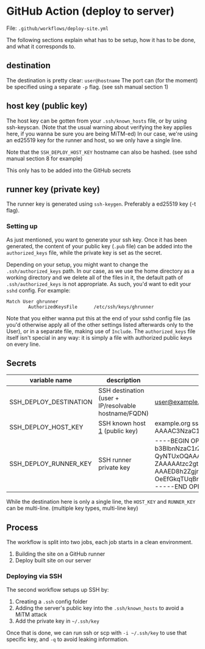 # GitHub Action (deploy to server)
File: `.github/workflows/deploy-site.yml`

The following sections explain what has to be setup, how it has to be done, and what it corresponds to.

## destination
The destination is pretty clear: `user@hostname`
The port can (for the moment) be specified using a separate `-p` flag. (see ssh manual section 1)

## host key (public key)
The host key can be gotten from your `.ssh/known_hosts` file, or by using ssh-keyscan. (Note that the usual warning about verifying the key applies here, if you wanna be sure you are being MiTM-ed)
In our case, we're using an ed25519 key for the runner and host, so we only have a single line.

Note that the `SSH_DEPLOY_HOST_KEY` hostname can also be hashed. (see sshd manual section 8 for example)

This only has to be added into the GitHub secrets

## runner key (private key)
The runner key is generated using `ssh-keygen`.
Preferably a ed25519 key (-t flag).

### Setting up
As just mentioned, you want to generate your ssh key.
Once it has been generated, the content of your public key (`.pub` file) can be added into the `authorized_keys` file, while the private key is set as the secret.

Depending on your setup, you might want to change the `.ssh/authorized_keys` path.
In our case, as we use the home directory as a working directory and we delete all of the files in it, the default path of `.ssh/authorized_keys` is not appropriate.
As such, you'd want to edit your `sshd` config. For example:

```
Match User ghrunner
        AuthorizedKeysFile      /etc/ssh/keys/ghrunner
```

Note that you either wanna put this at the end of your sshd config file (as you'd otherwise apply all of the other settings listed afterwards only to the User), or in a separate file, making use of `Include`.
The `authorized_keys` file itself isn't special in any way: it is simply a file with authorized public keys on every line.

## Secrets
|variable name          |description |example  |
|-----------------------|------------|---------|
| SSH_DEPLOY_DESTINATION| SSH destination (user + IP/resolvable hostname/FQDN) | user@example.org |
| SSH_DEPLOY_HOST_KEY   | SSH known host [1] (public key) | example.org ssh-ed25519 AAAAC3NzaC1lZDI1NTE5AAAAIB55XT3lUwyz+F9dnZswfZBpOeEfGkqTUqBrAcTbOc7r |
| SSH_DEPLOY_RUNNER_KEY | SSH runner private key | ----BEGIN OPENSSH PRIVATE KEY-----<br>b3BlbnNzaC1rZXktdjEAAAAABG5vbmUAAAAEbm9uZQAAAAAAAAABAAAAMwAAAAtzc2gtZW<br>QyNTUxOQAAACAeeV095VMMs/hfXZ2bMH2QaTnhHxpKk1KgawHE2znO6wAAAJibgVNkm4FT<br>ZAAAAAtzc2gtZWQyNTUxOQAAACAeeV095VMMs/hfXZ2bMH2QaTnhHxpKk1KgawHE2znO6w<br>AAAED8h2Zgjr8DNuCIR+9Rwi6kQxiKS9JvPbCVCFqhSchDGR55XT3lUwyz+F9dnZswfZBp<br>OeEfGkqTUqBrAcTbOc7rAAAAEmx1eGVtYm95ZUBkYXJrc25vdwECAw==<br>-----END OPENSSH PRIVATE KEY----- |

While the destination here is only a single line, the `HOST_KEY` and `RUNNER_KEY` can be multi-line. (multiple key types, multi-line key)

[1]: https://man.netbsd.org/sshd.8#SSH_KNOWN_HOSTS%20FILE%20FORMAT

## Process
The workflow is split into two jobs, each job starts in a clean environment.

1. Building the site on a GitHub runner
2. Deploy built site on our server

### Deploying via SSH
The second workflow setups up SSH by:
1. Creating a `.ssh` config folder
2. Adding the server's public key into the `.ssh/known_hosts` to avoid a MiTM attack
3. Add the private key in `~/.ssh/key`

Once that is done, we can run ssh or scp with `-i ~/.ssh/key` to use that specific key, and `-q` to avoid leaking information.
